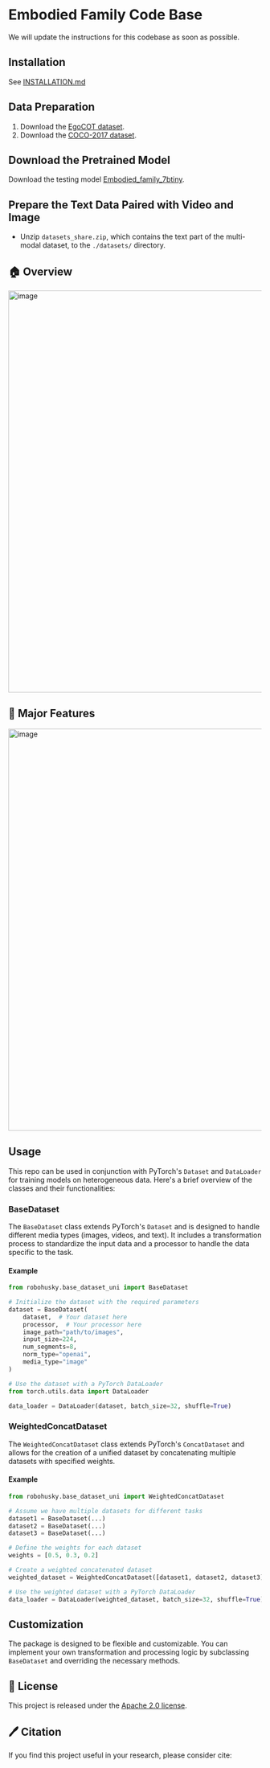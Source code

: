 # Embodied Family Code Base

We will update the instructions for this codebase as soon as possible.

## Installation

See [INSTALLATION.md](https://github.com/EmbodiedGPT/EmbodiedGPT_Pytorch/INSTALLATION.md)

## Data Preparation

1. Download the [EgoCOT dataset](https://github.com/EmbodiedGPT/EgoCOT_Dataset).
2. Download the [COCO-2017 dataset](https://www.kaggle.com/datasets/awsaf49/coco-2017-dataset).

## Download the Pretrained Model

Download the testing
model [Embodied_family_7btiny](https://drive.google.com/file/d/1sBTy8oXeweJg3STbhzBR_5pLcVs1F20q/view?usp=sharing).

## Prepare the Text Data Paired with Video and Image

- Unzip `datasets_share.zip`, which contains the text part of the multi-modal dataset, to the `./datasets/` directory.

## 🏠 Overview

<img width="800" alt="image" src="https://github.com/EmbodiedGPT/EmbodiedGPT_Pytorch/blob/main/assest/overall_frame_embodiedgpt.png">

## 🎁 Major Features

<img width="800" alt="image" src="https://github.com/EmbodiedGPT/EmbodiedGPT_Pytorch/blob/main/assest/main_features_embodiedgpt.png">

## Usage

This repo can be used in conjunction with PyTorch's `Dataset` and `DataLoader` for training models on heterogeneous
data. Here's a brief overview of the classes and their functionalities:

### BaseDataset

The `BaseDataset` class extends PyTorch's `Dataset` and is designed to handle different media types (images, videos, and
text). It includes a transformation process to standardize the input data and a processor to handle the data specific to
the task.

#### Example

```python
from robohusky.base_dataset_uni import BaseDataset

# Initialize the dataset with the required parameters
dataset = BaseDataset(
    dataset,  # Your dataset here
    processor,  # Your processor here
    image_path="path/to/images",
    input_size=224,
    num_segments=8,
    norm_type="openai",
    media_type="image"
)

# Use the dataset with a PyTorch DataLoader
from torch.utils.data import DataLoader

data_loader = DataLoader(dataset, batch_size=32, shuffle=True)
```

### WeightedConcatDataset

The `WeightedConcatDataset` class extends PyTorch's `ConcatDataset` and allows for the creation of a unified dataset by
concatenating multiple datasets with specified weights.

#### Example

```python
from robohusky.base_dataset_uni import WeightedConcatDataset

# Assume we have multiple datasets for different tasks
dataset1 = BaseDataset(...)
dataset2 = BaseDataset(...)
dataset3 = BaseDataset(...)

# Define the weights for each dataset
weights = [0.5, 0.3, 0.2]

# Create a weighted concatenated dataset
weighted_dataset = WeightedConcatDataset([dataset1, dataset2, dataset3], weights=weights)

# Use the weighted dataset with a PyTorch DataLoader
data_loader = DataLoader(weighted_dataset, batch_size=32, shuffle=True)
```

## Customization

The package is designed to be flexible and customizable. You can implement your own transformation and processing logic
by subclassing `BaseDataset` and overriding the necessary methods.

## 🎫 License

This project is released under the [Apache 2.0 license](LICENSE).

## 🖊️ Citation

If you find this project useful in your research, please consider cite:
